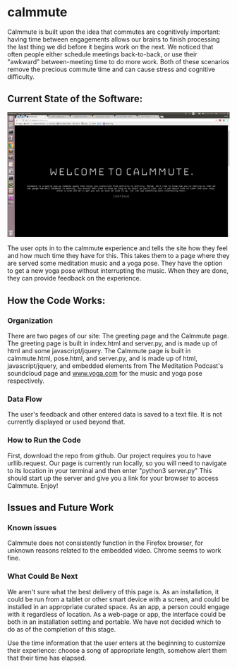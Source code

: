 # calmmute
Calmmute is built upon the idea that commutes are cognitively important: having time between engagements allows our brains to finish processing the last thing we did before it begins work on the next. We noticed that often people either schedule meetings back-to-back, or use their "awkward" between-meeting time to do more work. Both of these scenarios remove the precious commute time and can cause stress and cognitive difficulty.

## Current State of the Software:
![Homepage](https://github.com/YehEmily/calmmute/blob/master/screenshots/1)


The user opts in to the calmmute experience and tells the site how they feel and how much time they have for this. This takes them to a page where they are served some meditation music and a yoga pose. They have the option to get a new yoga pose without interrupting the music. When they are done, they can provide feedback on the experience.

## How the Code Works:
### Organization
There are two pages of our site: The greeting page and the Calmmute page. The greeting page is built in index.html and server.py, and is made up of html and some javascript/jquery. The Calmmute page is built in calmmute.html, pose.html, and server.py, and is made up of html, javascript/jquery, and embedded elements from The Meditation Podcast's soundcloud page and www.yoga.com for the music and yoga pose respectively. 

### Data Flow
The user's feedback and other entered data is saved to a text file. It is not currently displayed or used beyond that. 

### How to Run the Code
First, download the repo from github. Our project requires you to have urllib.request. Our page is currently run locally, so you will need to navigate to its location in your terminal and then enter "python3 server.py" This should start up the server and give you a link for your browser to access Calmmute. Enjoy!

## Issues and Future Work
### Known issues
Calmmute does not consistently function in the Firefox browser, for unknown reasons related to the embedded video. Chrome seems to work fine.
### What Could Be Next
We aren't sure what the best delivery of this page is. As an installation, it could be run from a tablet or other smart device with a screen, and could be installed in an appropriate curated space. As an app, a person could engage with it regardless of location. As a web-page or app, the interface could be both in an installation setting and portable. We have not decided which to do as of the completion of this stage. 

Use the time information that the user enters at the beginning to customize their experience: choose a song of appropriate length, somehow alert them that their time has elapsed. 

